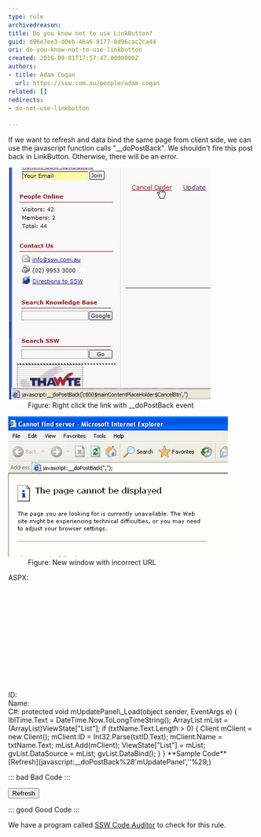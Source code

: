 ```yaml
---
type: rule
archivedreason: 
title: Do you know not to use LinkButton?
guid: d96e7ee3-d0eb-46a6-8177-8d96cac2ca44
uri: do-you-know-not-to-use-linkbutton
created: 2016-09-01T17:57:47.0000000Z
authors:
- title: Adam Cogan
  url: https://ssw.com.au/people/adam-cogan
related: []
redirects:
- do-not-use-linkbutton

---
```


If we want to refresh and data bind the same page from client side, we can use the javascript function calls "\_\_doPostBack". We shouldn't fire this post back in LinkButton. Otherwise, there will be an error.

<!--endintro-->
<dl class="image"><dt><img src="RightClickLink.gif" alt="RightClickLink.gif"></dt><dd>Figure: Right click the link with __doPostBack event  
</dd></dl><dl class="image"><dt><img src="PostBack.gif" alt="PostBack.gif"></dt><dd>Figure: New window with incorrect URL</dd></dl>
ASPX:
<asp:panel runat="server" id="mUpdatePanel" onload="mUpdatePanel_Load"><br> <asp:label runat="server" id="lblTime"></asp:label><br> <br><br> <asp:gridview id="gvList" runat="server" autogeneratecolumns="false"><br> <columns><br> <asp:boundfield datafield="ID" headertext="ID"></asp:boundfield><br> </columns><br> <columns><br> <asp:boundfield datafield="Name" headertext="Name"></asp:boundfield><br> </columns><br> </asp:gridview><br> <br><br> ID:<asp:textbox id="txtID" runat="server"></asp:textbox><br> Name:<asp:textbox id="txtName" runat="server"></asp:textbox><br></asp:panel>
C#:
protected void mUpdatePanel\_Load(object sender, EventArgs e)
{
 lblTime.Text = DateTime.Now.ToLongTimeString();
 ArrayList mList = (ArrayList)ViewState["List"];
 if (txtName.Text.Length > 0)
 {
 Client mClient = new Client();
 mClient.ID = Int32.Parse(txtID.Text);
 mClient.Name = txtName.Text;
 mList.Add(mClient);
 ViewState["List"] = mList;
 gvList.DataSource = mList;
 gvList.DataBind();
 }
}
 **Sample Code** 
[Refresh](javascript:__doPostBack%28'mUpdatePanel',''%29;)


::: bad
Bad Code
:::


<input type="button" onclick="javascript:__doPostBack('mUpdatePanel','');" value="Refresh">


::: good
Good Code
:::


We have a program called [SSW Code Auditor](https://www.ssw.com.au/ssw/CodeAuditor/) to check for this rule.
